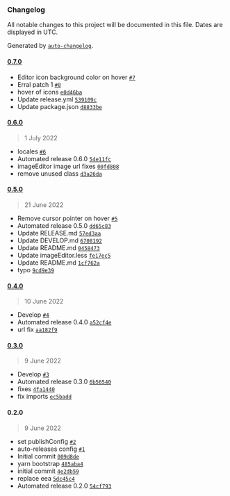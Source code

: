 ### Changelog

All notable changes to this project will be documented in this file. Dates are displayed in UTC.

Generated by [`auto-changelog`](https://github.com/CookPete/auto-changelog).

#### [0.7.0](https://github.com/codesyntax/volto-featured-block/compare/0.6.0...0.7.0)

- Editor icon background color on hover [`#7`](https://github.com/codesyntax/volto-featured-block/pull/7)
- Erral patch 1 [`#8`](https://github.com/codesyntax/volto-featured-block/pull/8)
- hover of icons [`e0d46ba`](https://github.com/codesyntax/volto-featured-block/commit/e0d46ba9640314b4f9dbd5387042d74a34b6b9c2)
- Update release.yml [`539109c`](https://github.com/codesyntax/volto-featured-block/commit/539109c15951d00ff56b66365d7677fd969579f1)
- Update package.json [`d8833be`](https://github.com/codesyntax/volto-featured-block/commit/d8833bee5bcf2a78a186cbae5510a1375718ea36)

#### [0.6.0](https://github.com/codesyntax/volto-featured-block/compare/0.5.0...0.6.0)

> 1 July 2022

- locales [`#6`](https://github.com/codesyntax/volto-featured-block/pull/6)
- Automated release 0.6.0 [`54e11fc`](https://github.com/codesyntax/volto-featured-block/commit/54e11fcd7f1b1d4ccefcabfc155a2e45cfcbe4fb)
- imageEditor image url fixes [`00fd808`](https://github.com/codesyntax/volto-featured-block/commit/00fd808e4f523373e93aae200303cc642642cb80)
- remove unused class [`d3a26da`](https://github.com/codesyntax/volto-featured-block/commit/d3a26dae38cad2851a3f7666f50c1047cce7741e)

#### [0.5.0](https://github.com/codesyntax/volto-featured-block/compare/0.4.0...0.5.0)

> 21 June 2022

- Remove cursor pointer on hover [`#5`](https://github.com/codesyntax/volto-featured-block/pull/5)
- Automated release 0.5.0 [`dd65c83`](https://github.com/codesyntax/volto-featured-block/commit/dd65c8353b0df0c0d8c6449b13432aca3e30dfb6)
- Update RELEASE.md [`57ed3aa`](https://github.com/codesyntax/volto-featured-block/commit/57ed3aa0d4a1fdb85dfb97c525be35babb1de69f)
- Update DEVELOP.md [`6708192`](https://github.com/codesyntax/volto-featured-block/commit/6708192c3588f6f17c4acc0cb311d002ed287917)
- Update README.md [`0458473`](https://github.com/codesyntax/volto-featured-block/commit/0458473b3ab7997dbf0a21807c907050c71c26c8)
- Update imageEditor.less [`fe17ec5`](https://github.com/codesyntax/volto-featured-block/commit/fe17ec5a7c2c01b26ffc1da596bd8ed0bbbc93f5)
- Update README.md [`1cf762a`](https://github.com/codesyntax/volto-featured-block/commit/1cf762a1dedce975b2f00a30615ecd24dad2fa3f)
- typo [`9cd9e39`](https://github.com/codesyntax/volto-featured-block/commit/9cd9e392f5c692811a047081db81b495df1d6b54)

#### [0.4.0](https://github.com/codesyntax/volto-featured-block/compare/0.3.0...0.4.0)

> 10 June 2022

- Develop [`#4`](https://github.com/codesyntax/volto-featured-block/pull/4)
- Automated release 0.4.0 [`a52cf4e`](https://github.com/codesyntax/volto-featured-block/commit/a52cf4ed2216d302a2b364043b56aee918e9ee65)
- url fix [`aa182f9`](https://github.com/codesyntax/volto-featured-block/commit/aa182f971bc14198afeb7c282b2479fc8ede31ed)

#### [0.3.0](https://github.com/codesyntax/volto-featured-block/compare/0.2.0...0.3.0)

> 9 June 2022

- Develop [`#3`](https://github.com/codesyntax/volto-featured-block/pull/3)
- Automated release 0.3.0 [`6b56540`](https://github.com/codesyntax/volto-featured-block/commit/6b565404c637685f443c7b8983395dae623243a0)
- fixes [`4fa1440`](https://github.com/codesyntax/volto-featured-block/commit/4fa144025748d52c80fe4a92f8c0d9ff43f1159b)
- fix imports [`ec5badd`](https://github.com/codesyntax/volto-featured-block/commit/ec5badd606cdcd7597769efd0b97d9c26587eb92)

#### 0.2.0

> 9 June 2022

- set publishConfig [`#2`](https://github.com/codesyntax/volto-featured-block/pull/2)
- auto-releases config [`#1`](https://github.com/codesyntax/volto-featured-block/pull/1)
- Initial commit [`009d8de`](https://github.com/codesyntax/volto-featured-block/commit/009d8deca7c7bfb0ab740e19a49b324aa3124ca5)
- yarn bootstrap [`485aba4`](https://github.com/codesyntax/volto-featured-block/commit/485aba448deffd81b91460bbf13c00e57cea5f1a)
- initial commit [`4e2db59`](https://github.com/codesyntax/volto-featured-block/commit/4e2db59efffe3ccdc01ae6de2eefe3661f5ac2af)
- replace eea [`5dc45c4`](https://github.com/codesyntax/volto-featured-block/commit/5dc45c43ef01e8b9462447211b0f29214e3a6b95)
- Automated release 0.2.0 [`54cf793`](https://github.com/codesyntax/volto-featured-block/commit/54cf7937bed69427cc7c93936572884b605e318e)
